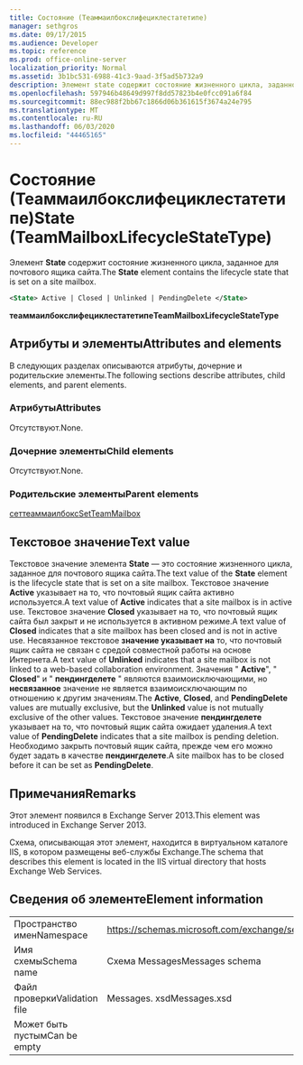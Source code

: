 ```yaml
---
title: Состояние (Теаммаилбокслифециклестатетипе)
manager: sethgros
ms.date: 09/17/2015
ms.audience: Developer
ms.topic: reference
ms.prod: office-online-server
localization_priority: Normal
ms.assetid: 3b1bc531-6988-41c3-9aad-3f5ad5b732a9
description: Элемент state содержит состояние жизненного цикла, заданное для почтового ящика сайта.
ms.openlocfilehash: 597946b48649d997f8dd57823b4e0fcc091a6f84
ms.sourcegitcommit: 88ec988f2bb67c1866d06b361615f3674a24e795
ms.translationtype: MT
ms.contentlocale: ru-RU
ms.lasthandoff: 06/03/2020
ms.locfileid: "44465165"
---
```

# <a name="state-teammailboxlifecyclestatetype"></a><span data-ttu-id="ae1b9-103">Состояние (Теаммаилбокслифециклестатетипе)</span><span class="sxs-lookup"><span data-stu-id="ae1b9-103">State (TeamMailboxLifecycleStateType)</span></span>

<span data-ttu-id="ae1b9-104">Элемент **State** содержит состояние жизненного цикла, заданное для почтового ящика сайта.</span><span class="sxs-lookup"><span data-stu-id="ae1b9-104">The **State** element contains the lifecycle state that is set on a site mailbox.</span></span> 
  
```XML
<State> Active | Closed | Unlinked | PendingDelete </State>
```

<span data-ttu-id="ae1b9-105">**теаммаилбокслифециклестатетипе**</span><span class="sxs-lookup"><span data-stu-id="ae1b9-105">**TeamMailboxLifecycleStateType**</span></span>

## <a name="attributes-and-elements"></a><span data-ttu-id="ae1b9-106">Атрибуты и элементы</span><span class="sxs-lookup"><span data-stu-id="ae1b9-106">Attributes and elements</span></span>

<span data-ttu-id="ae1b9-107">В следующих разделах описываются атрибуты, дочерние и родительские элементы.</span><span class="sxs-lookup"><span data-stu-id="ae1b9-107">The following sections describe attributes, child elements, and parent elements.</span></span>
  
### <a name="attributes"></a><span data-ttu-id="ae1b9-108">Атрибуты</span><span class="sxs-lookup"><span data-stu-id="ae1b9-108">Attributes</span></span>

<span data-ttu-id="ae1b9-109">Отсутствуют.</span><span class="sxs-lookup"><span data-stu-id="ae1b9-109">None.</span></span>
  
### <a name="child-elements"></a><span data-ttu-id="ae1b9-110">Дочерние элементы</span><span class="sxs-lookup"><span data-stu-id="ae1b9-110">Child elements</span></span>

<span data-ttu-id="ae1b9-111">Отсутствуют.</span><span class="sxs-lookup"><span data-stu-id="ae1b9-111">None.</span></span>
  
### <a name="parent-elements"></a><span data-ttu-id="ae1b9-112">Родительские элементы</span><span class="sxs-lookup"><span data-stu-id="ae1b9-112">Parent elements</span></span>

[<span data-ttu-id="ae1b9-113">сеттеаммаилбокс</span><span class="sxs-lookup"><span data-stu-id="ae1b9-113">SetTeamMailbox</span></span>](setteammailbox.md)
  
## <a name="text-value"></a><span data-ttu-id="ae1b9-114">Текстовое значение</span><span class="sxs-lookup"><span data-stu-id="ae1b9-114">Text value</span></span>

<span data-ttu-id="ae1b9-115">Текстовое значение элемента **State** — это состояние жизненного цикла, заданное для почтового ящика сайта.</span><span class="sxs-lookup"><span data-stu-id="ae1b9-115">The text value of the **State** element is the lifecycle state that is set on a site mailbox.</span></span> <span data-ttu-id="ae1b9-116">Текстовое значение **Active** указывает на то, что почтовый ящик сайта активно используется.</span><span class="sxs-lookup"><span data-stu-id="ae1b9-116">A text value of **Active** indicates that a site mailbox is in active use.</span></span> <span data-ttu-id="ae1b9-117">Текстовое значение **Closed** указывает на то, что почтовый ящик сайта был закрыт и не используется в активном режиме.</span><span class="sxs-lookup"><span data-stu-id="ae1b9-117">A text value of **Closed** indicates that a site mailbox has been closed and is not in active use.</span></span> <span data-ttu-id="ae1b9-118">Несвязанное текстовое **значение указывает на** то, что почтовый ящик сайта не связан с средой совместной работы на основе Интернета.</span><span class="sxs-lookup"><span data-stu-id="ae1b9-118">A text value of **Unlinked** indicates that a site mailbox is not linked to a web-based collaboration environment.</span></span> <span data-ttu-id="ae1b9-119">Значения " **Active**", " **Closed**" и " **пендингделете** " являются взаимоисключающими, но **несвязанное** значение не является взаимоисключающим по отношению к другим значениям.</span><span class="sxs-lookup"><span data-stu-id="ae1b9-119">The **Active**, **Closed**, and **PendingDelete** values are mutually exclusive, but the **Unlinked** value is not mutually exclusive of the other values.</span></span> <span data-ttu-id="ae1b9-120">Текстовое значение **пендингделете** указывает на то, что почтовый ящик сайта ожидает удаления.</span><span class="sxs-lookup"><span data-stu-id="ae1b9-120">A text value of **PendingDelete** indicates that a site mailbox is pending deletion.</span></span> <span data-ttu-id="ae1b9-121">Необходимо закрыть почтовый ящик сайта, прежде чем его можно будет задать в качестве **пендингделете**.</span><span class="sxs-lookup"><span data-stu-id="ae1b9-121">A site mailbox has to be closed before it can be set as **PendingDelete**.</span></span>
  
## <a name="remarks"></a><span data-ttu-id="ae1b9-122">Примечания</span><span class="sxs-lookup"><span data-stu-id="ae1b9-122">Remarks</span></span>

<span data-ttu-id="ae1b9-123">Этот элемент появился в Exchange Server 2013.</span><span class="sxs-lookup"><span data-stu-id="ae1b9-123">This element was introduced in Exchange Server 2013.</span></span>
  
<span data-ttu-id="ae1b9-124">Схема, описывающая этот элемент, находится в виртуальном каталоге IIS, в котором размещены веб-службы Exchange.</span><span class="sxs-lookup"><span data-stu-id="ae1b9-124">The schema that describes this element is located in the IIS virtual directory that hosts Exchange Web Services.</span></span>
  
## <a name="element-information"></a><span data-ttu-id="ae1b9-125">Сведения об элементе</span><span class="sxs-lookup"><span data-stu-id="ae1b9-125">Element information</span></span>

|||
|:-----|:-----|
|<span data-ttu-id="ae1b9-126">Пространство имен</span><span class="sxs-lookup"><span data-stu-id="ae1b9-126">Namespace</span></span>  <br/> |https://schemas.microsoft.com/exchange/services/2006/messages  <br/> |
|<span data-ttu-id="ae1b9-127">Имя схемы</span><span class="sxs-lookup"><span data-stu-id="ae1b9-127">Schema name</span></span>  <br/> |<span data-ttu-id="ae1b9-128">Схема Messages</span><span class="sxs-lookup"><span data-stu-id="ae1b9-128">Messages schema</span></span>  <br/> |
|<span data-ttu-id="ae1b9-129">Файл проверки</span><span class="sxs-lookup"><span data-stu-id="ae1b9-129">Validation file</span></span>  <br/> |<span data-ttu-id="ae1b9-130">Messages. xsd</span><span class="sxs-lookup"><span data-stu-id="ae1b9-130">Messages.xsd</span></span>  <br/> |
|<span data-ttu-id="ae1b9-131">Может быть пустым</span><span class="sxs-lookup"><span data-stu-id="ae1b9-131">Can be empty</span></span>  <br/> ||
   

